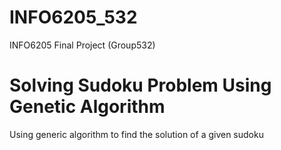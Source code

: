 # INFO6205_532
INFO6205 Final Project (Group532)

# Solving Sudoku Problem Using Genetic Algorithm

Using generic algorithm to find the solution of a given sudoku
